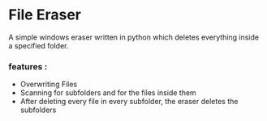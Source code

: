 # File Eraser
A simple windows eraser written in python which deletes everything inside a specified folder.

### features :
- Overwriting Files
- Scanning for subfolders and for the files inside them
- After deleting every file in every subfolder, the eraser deletes the subfolders
